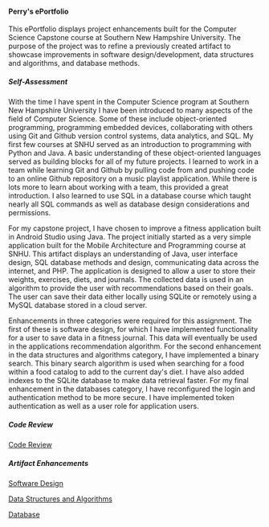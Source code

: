 #### Perry's ePortfolio

This ePortfolio displays project enhancements built for the Computer Science Capstone course at Southern New Hampshire University. The purpose of the project was to refine a previously created artifact to showcase improvements in software design/development, data structures and algorithms, and database methods.

##### Self-Assessment

With the time I have spent in the Computer Science program at Southern New Hampshire University I have been introduced to many aspects of the field of Computer Science.  Some of these include object-oriented programming, programming embedded devices, collaborating with others using Git and Github version control systems, data analytics, and SQL.  My first few courses at SNHU served as an introduction to programming with Python and Java.  A basic understanding of these object-oriented languages served as building blocks for all of my future projects.  I learned to work in a team while learning Git and Github by pulling code from and pushing code to an online Github repository on a music playlist application.  While there is lots more to learn about working with a team, this provided a great introduction.  I also learned to use SQL in a database course which taught nearly all SQL commands as well as database design considerations and permissions.

For my capstone project, I have chosen to improve a fitness application built in Android Studio using Java.  The project initially started as a very simple application built for the Mobile Architecture and Programming course at SNHU.  This artifact displays an understanding of Java, user interface design, SQL database methods and design, communicating data across the internet, and PHP.  The application is designed to allow a user to store their weights, exercises, diets, and journals.  The collected data is used in an algorithm to provide the user with recommendations based on their goals.  The user can save their data either locally using SQLite or remotely using a MySQL database stored in a cloud server.

Enhancements in three categories were required for this assignment.  The first of these is software design, for which I have implemented functionality for a user to save data in a fitness journal.  This data will eventually be used in the applications recommendation algorithm.  For the second enhancement in the data structures and algorithms category, I have implemented a binary search.  This binary search algorithm is used when searching for a food within a food catalog to add to the current day's diet.  I have also added indexes to the SQLite database to make data retrieval faster.  For my final enhancement in the databases category, I have reconfigured the login and authentication method to be more secure.  I have implemented token authentication as well as a user role for application users.

##### Code Review

[Code Review](codeReview.md)

##### Artifact Enhancements

[Software Design](softwareDesign.md)

[Data Structures and Algorithms](dataStructuresAndAlgorithms.md)

[Database](databases.md)

